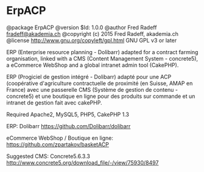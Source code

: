 # ErpACP
@package ErpACP
@version $Id: 1.0.0
@author Fred Radeff fradeff@akademia.ch
@copyright (c) 2015 Fred Radeff, akademia.ch
@license http://www.gnu.org/copyleft/gpl.html GNU GPL v3 or later

ERP (Enterprise resource planning - Dolibarr) adapted for a contract farming organisation, 
linked with a CMS (Content Management System - concrete5), a eCommerce WebShop and a
global intranet admin tool (CakePHP).

ERP (Progiciel de gestion intégré - Dolibarr) adapté pour une ACP (coopérative d'agriculture 
contractuelle de proximité (en Suisse, AMAP en France) avec une passerelle CMS 
(Système de gestion de contenu - concrete5) et une boutique en ligne pour des produits
sur commande et un intranet de gestion fait avec cakePHP.

Required 
Apache2, MySQL5, PHP5, CakePHP 1.3

ERP:
Dolibarr https://github.com/Dolibarr/dolibarr

eCommerce WebShop / Boutique en ligne:
https://github.com/zpartakov/basketACP

Suggested CMS:
Concrete5.6.3.3 http://www.concrete5.org/download_file/-/view/75930/8497
